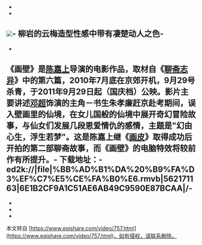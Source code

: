 -
-
![](http://i1.sinaimg.cn/ent/r/i/p/2011-09-29/U3593P28T3D3431441F326DT20110929172045.jpg)-
柳岩的云梅造型性感中带有凄楚动人之色-
-
-
《画壁》是[陈嘉上](http://baike.baidu.com/view/239192.htm)导演的电影作品，取材自《[聊斋志异](http://baike.baidu.com/view/9656.htm)》中的第六篇，2010年7月底在京郊开机，9月29号杀青，于2011年9月29日起（国庆档）公映。影片主要讲述[邓超](http://baike.baidu.com/view/38681.htm)饰演的主角－书生朱孝廉赶京赴考期间，误入壁画里的仙境，在女儿国般的仙境中展开奇幻冒险故事，与仙女们发展几段恩爱情仇的感情，主题是"幻由心生，浮生若梦"。这是陈嘉上继《[画皮](http://baike.baidu.com/view/86944.htm)》取得成功后开拍的第二部聊斋故事，而《画壁》的电脑特效将较前作有所提升。-
下载地址：-
ed2k://|file|%BB%AD%B1%DA%20%B9%FA%D3%EF%C7%E5%CE%FA%B0%E6.rmvb|562171163|6E1B2CF9A1C51AE6AB49C9590E87BCAA|/-
-
-
-

-

本文转自 [https://www.eqishare.com/video/757.html](https://www.eqishare.com/video/757.html)，如有侵权，请联系删除。